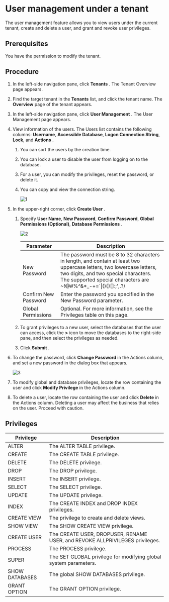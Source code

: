 User management under a tenant
=========================================================

The user management feature allows you to view users under the current tenant, create and delete a user, and grant and revoke user privileges.

**Prerequisites**
--------------------------------------

You have the permission to modify the tenant.

**Procedure**
----------------------------------

1. In the left-side navigation pane, click **Tenants** . The Tenant Overview page appears.

2. Find the target tenant in the **Tenants** list, and click the tenant name. The **Overview** page of the tenant appears.

3. In the left-side navigation pane, click **User Management** . The User Management page appears.

4. View information of the users. The Users list contains the following columns: **Username**, **Accessible Database**, **Logon Connection String**, **Lock**, and **Actions** .

   1. You can sort the users by the creation time.

   2. You can lock a user to disable the user from logging on to the database.

   3. For a user, you can modify the privileges, reset the password, or delete it.

   4. You can copy and view the connection string.

      ![1](https://obbusiness-private.oss-cn-shanghai.aliyuncs.com/doc/img/ocp/%E6%96%B0%E5%BB%BA%E7%A7%9F%E6%88%B72.png)

5. In the upper-right corner, click **Create User** .

   1. Specify **User Name**, **New Password**, **Confirm Password**, **Global Permissions (Optional)**, **Database Permissions** . 

      ![2](https://help-static-aliyun-doc.aliyuncs.com/assets/img/en-US/1116533461/p394059.png)

      |      Parameter       |                                                                                                              Description                                                                                                               |
      |----------------------|----------------------------------------------------------------------------------------------------------------------------------------------------------------------------------------------------------------------------------------|
      | New Password         | The password must be 8 to 32 characters in length, and contain at least two uppercase letters, two lowercase letters, two digits, and two special characters. The supported special characters are \~!@#%\^\&\*_-+=\`\|(){}\[\]:;',.?/ |
      | Confirm New Password | Enter the password you specified in the New Password parameter.                                                                                                                                                                        |
      | Global Permissions   | Optional. For more information, see the Privileges table on this page.                                                                                                                                                                 |

   2. To grant privileges to a new user, select the databases that the user can access, click the **\>** icon to move the databases to the right-side pane, and then select the privileges as needed.

   3. Click **Submit** .

6. To change the password, click **Change Password** in the Actions column, and set a new password in the dialog box that appears.

   ![3](https://help-static-aliyun-doc.aliyuncs.com/assets/img/en-US/1116533461/p394103.png)

7. To modify global and database privileges, locate the row containing the user and click **Modify Privilege** in the Actions column.

8. To delete a user, locate the row containing the user and click **Delete** in the Actions column. Deleting a user may affect the business that relies on the user. Proceed with caution.

Privileges
-------------------------------

| **Privilege**  |                               **Description**                                |
|----------------|------------------------------------------------------------------------------|
| ALTER          | The ALTER TABLE privilege.                                                   |
| CREATE         | The CREATE TABLE privilege.                                                  |
| DELETE         | The DELETE privilege.                                                        |
| DROP           | The DROP privilege.                                                          |
| INSERT         | The INSERT privilege.                                                        |
| SELECT         | The SELECT privilege.                                                        |
| UPDATE         | The UPDATE privilege.                                                        |
| INDEX          | The CREATE INDEX and DROP INDEX privileges.                                  |
| CREATE VIEW    | The privilege to create and delete views.                                    |
| SHOW VIEW      | The SHOW CREATE VIEW privilege.                                              |
| CREATE USER    | The CREATE USER, DROPUSER, RENAME USER, and REVOKE ALLPRIVILEGES privileges. |
| PROCESS        | The PROCESS privilege.                                                       |
| SUPER          | The SET GLOBAL privilege for modifying global system parameters.             |
| SHOW DATABASES | The global SHOW DATABASES privilege.                                         |
| GRANT OPTION   | The GRANT OPTION privilege.                                                  |
